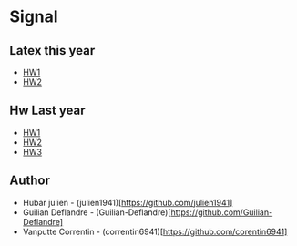# Signal
## Latex this year
* [HW1](https://www.overleaf.com/5599699918wvxkfpccnkqd)
* [HW2](https://www.overleaf.com/8818474354szwhyxjpmtwq)



## Hw Last year
* [HW1](https://github.com/julien1941/Signal/blob/master/GuillaumeCucu/Custinne_Beaulieu_Escalona_homework1.pdf)
* [HW2](https://github.com/julien1941/Signal/blob/master/GuillaumeCucu/Custinne_Beaulieu_Escalona_Homework_2.pdf)
* [HW3](https://github.com/julien1941/Signal/blob/master/GuillaumeCucu/ELEN0071___Homework_3.pdf)



## Author 

  * Hubar julien - (julien1941)[https://github.com/julien1941]
  * Guilian Deflandre - (Guilian-Deflandre)[https://github.com/Guilian-Deflandre]
  * Vanputte Correntin - (correntin6941)[https://github.com/corentin6941]
